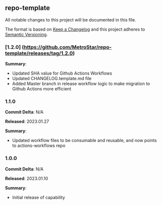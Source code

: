 ## repo-template

All notable changes to this project will be documented in this file.

The format is based on [Keep a Changelog](http://keepachangelog.com/) and this project adheres to [Semantic Versioning](http://semver.org/).

### [1.2.0] (https://github.com/MetroStar/repo-template/releases/tag/1.2.0)

**Summary**:

*   Updated SHA value for Github Actions Workflows
*   Updated CHANGELOG.template.md file
*   Added Master branch in release workflow logic to make migration to Github Actions more efficient

### 1.1.0

**Commit Delta**: N/A

**Released**: 2023.01.27

**Summary**:

*   Updated workflow files to be consumable and reusable, and now points to actions-workflows repo

### 1.0.0

**Commit Delta**: N/A

**Released**: 2023.01.10

**Summary**:

*   Initial release of capability
